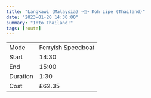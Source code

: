 ```yaml
---
title: "Langkawi (Malaysia) ⇢🚢⇢ Koh Lipe (Thailand)"
date: "2023-01-20 14:30:00"
summary: "Into Thailand!"
tags: [route]
---
```


|  |   |
|---|---|
| Mode | Ferryish Speedboat  |
| Start | 14:30  |
| End | 15:00  |
| Duration | 1:30 |
| Cost | £62.35 |
